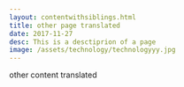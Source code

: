 ```yaml
---
layout: contentwithsiblings.html
title: other page translated
date: 2017-11-27
desc: This is a desctiprion of a page
image: /assets/technology/technologyyy.jpg
---
```


other content translated
